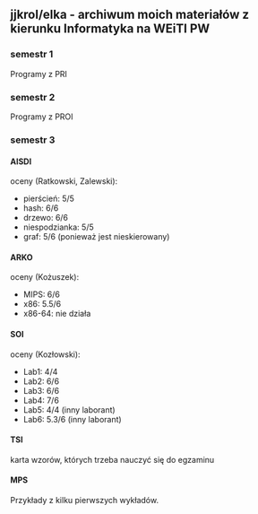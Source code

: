 ## jjkrol/elka - archiwum moich materiałów z kierunku Informatyka na WEiTI PW

### semestr 1
Programy z PRI

### semestr 2
Programy z PROI

### semestr 3

#### AISDI
oceny (Ratkowski, Zalewski):

* pierścień: 5/5
* hash: 6/6
* drzewo: 6/6
* niespodzianka: 5/5
* graf: 5/6 (ponieważ jest nieskierowany)

#### ARKO
oceny (Kożuszek):

* MIPS: 6/6
* x86: 5.5/6
* x86-64: nie działa

#### SOI
oceny (Kozłowski):

* Lab1: 4/4
* Lab2: 6/6
* Lab3: 6/6
* Lab4: 7/6
* Lab5: 4/4 (inny laborant)
* Lab6: 5.3/6 (inny laborant)

#### TSI
karta wzorów, których trzeba nauczyć się do egzaminu

#### MPS
Przykłady z kilku pierwszych wykładów. 

